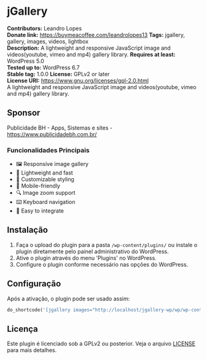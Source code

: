# jGallery

**Contributors:** Leandro Lopes  
**Donate link:** https://buymeacoffee.com/leandrolopes13
**Tags:** jgallery, gallery, images, videos, lightbox  
**Description:** A lightweight and responsive JavaScript image and videos(youtube, vimeo and mp4) gallery library.
**Requires at least:** WordPress 5.0  
**Tested up to:** WordPress 6.7  
**Stable tag:** 1.0.0
**License:** GPLv2 or later  
**License URI:** https://www.gnu.org/licenses/gpl-2.0.html  
A lightweight and responsive JavaScript image and videos(youtube, vimeo and mp4) gallery library.

## Sponsor

Publicidade BH - Apps, Sistemas e sites - https://www.publicidadebh.com.br/

### Funcionalidades Principais

- 🖼️ Responsive image gallery
- 🚀 Lightweight and fast
- 🎨 Customizable styling
- 📱 Mobile-friendly
- 🔍 Image zoom support
- ⌨️ Keyboard navigation
- 🎯 Easy to integrate

## Instalação

1. Faça o upload do plugin para a pasta `/wp-content/plugins/` ou instale o plugin diretamente pelo painel administrativo do WordPress.
2. Ative o plugin através do menu 'Plugins' no WordPress.
3. Configure o plugin conforme necessário nas opções do WordPress.

## Configuração

Após a ativação, o plugin pode ser usado assim:

```php
do_shortcode('[jgallery images="http://localhost/jgallery-wp/wp/wp-content/uploads/2025/02/image2.jpg, http://localhost/jgallery-wp/wp/wp-content/uploads/2025/02/image1.jpg, https://vimeo.com/76979871;https://i.vimeocdn.com/video/452001751-8216e0571c251a09d7a8387550942d89f7f86f6398f8ed886e639b0dd50d3c90-d_260x163, https://www.youtube.com/watch?v=4FUnXaq_VWk;https://i3.ytimg.com/vi/4FUnXaq_VWk/hqdefault.jpg"]');
```

## Licença

Este plugin é licenciado sob a GPLv2 ou posterior. Veja o arquivo [LICENSE](LICENSE) para mais detalhes.